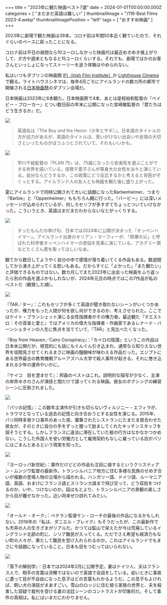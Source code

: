 +++
title = "2023年に観た映画ベスト7選"
date = 2024-01-01T00:00:00.000Z
categories = [ "まだまだ英語は難しい" ]
thumbnailImage = "/118-Best Films 2023-4.webp"
thumbnailImagePosition = "left"
tags = [ "おすすめ映画" ]
+++

2023年に劇場で観た映画は39本。コロナ前は年間50本近く観ていたので、それぐらいのペースに戻ったことになる。

<!--more-->

コロナ前は平日の昼間なら10ユーロしなかった映画代は最近めきめき値上がりして、夕方や週末ともなると15ユーロくらいする。それでも、劇場でほかのお客さんといっしょになってストーリーを追う体験はやめられない。

私はいつもダブリンの映画館 [IFI（Irish Film Institute）](https://ifi.ie/)か [Lighthouse Ciinema](https://www.lighthousecinema.ie/) で観る。ライトハウスシネマは、毎年4月ごろにアイルランドの数カ所の都市で開催される[日本映画祭](https://www.facebook.com/JapaneseFilmFestivalIreland/)のダブリン会場だ。

日本映画は2023年に6本観た。日本映画祭で4本、あとは是枝裕和監督の『ベイビー・ブローカー』とつい数日前の年末に公開になった宮崎駿監督の『君たちはどう生きるか』だ。

![](</118-Best Films 2023-2.webp>)

> 英語名は『The Boy and the Heron（少年とサギ）』。日本語のタイトルの方が迫力があるが、英語のタイトルは、思いがけない出会いや友情の大切さといったものがほうふつとされていて、それもいいかも。

![](</118-Best Films 2023-1.webp>)

> 早川千絵監督の『PLAN 75』は、75歳になったら安楽死を選ぶことができる世界を描いている。倍賞千恵子さんが等身大の女性を淡々と演じている。自分ならどうするか、この政策にどう反応するかと考えると背筋がぞくっとする。アイルランド人の友人とも映画を観た後に盛り上がった。

夏にアイルランドで同時公開されて大いに話題になったBarbenheimer、つまり『Barbie』と『Oppenheimer』ももちろん観に行った。『バービー』には深いメッセージが込められているが、何しろセリフが多すぎてちょっとついていけなかった。こういうとき、英語はまだまだわからないなとがっくりする。

![](</118-Best Films 2023-8.webp>)

> すったもんだの挙げ句、日本では2024年に公開が決まった『オッペンハイマー』。アイルランド出身のキリアン・マーフィーが、「原爆の父」と呼ばれた科学者オッペンハイマーの苦悩を見事に演じている。アカデミー賞などたくさん賞を取ってほしいなあ。

観てから数日してようやく自分の中で感情が落ち着いてくる作品もある。数週間してから湧き上がってくる思いもある。だからすぐに「よかった」「また観たい」と評価できるものではない。数カ月してまた2023年に出会った映画をふり返ったら別の作品を選ぶかもしれないが、2024年元旦の時点ではこの7作品が私のベストだ（観賞した順）。

![](</118-Best Films 2023-3.webp>)

『TAR／ター』：これもセリフが多くて英語が聞き取れないシーンがいくつかあったが、権力をもった人間が何を欲し何ができるのか、考えさせられた。ここではケイト・ブランシェット演じる女性指揮者がその権力者。最近観た『マエストロ：その音楽と愛と』ではアメリカの偉大な指揮者・作曲家であるレナード・バーンシュタインの人生に焦点を当てていて、『TAR』と見比べたくなった。

『Boy from Heaven／Cairo Conspiracy』：『カイロの陰謀』というこの作品は日本未公開だが、視覚的にも話にもぐんぐん引き込まれ、通常なら知りえない世界を垣間見させてくれるまさに映画の醍醐味が味わえる作品だった。エジプトにある世界最古の教育機関アル＝アズハル大学で殺人事件が起きる。それに巻き込まれる少年の運命やいかに。

『ケイコ　目を澄ませて』：邦画のベストはこれ。説明的な描写が少なく、主演の岸井ゆきのさんが演技と間だけで語ってくれる映画。彼女のボクシングの練習シーンに圧倒されました。

![](</118-Best Films 2023-7.webp>)

『パリの記憶』：この数年主演作が引きも切らないヴィルジニー・エフィラが、トラウマとなっている過去の記憶と向き合おうとする女性を演じる。2015年、パリ同時多発テロ事件のあった夜、襲撃されたレストランにたまたま居合わせた彼女が、そのときに自分の手をずっと握って励ましてくれたキッチンスタッフを探そうとする。しかしフランスに違法に滞在していた彼の行方はなかなかつかめない。こうした外国人を安い労働力として雇用契約もなしに雇っている店がパリにはごまんとあるという現実を知った。

![](</118-Best Films 2023-6.webp>)

『ヨーロッパ新世紀』：寡作だけどどの作品も注目に値するというクリスティアン・ムンジウ監督の最新作。トランシルバニア地方に住む多様な民族のせめぎ合いが複数の登場人物の立場から描かれる。ハンガリー語、ドイツ語、ルーマニア語、英語、おまけにフランス語とスリランカ語まで飛び交って、どう収拾をつけるのか、いや、つけないのか。話はもとより、トランシルバニアの景観の美しさから目が離せなかった。近い将来ぜひ訪れてみたい。

![](</118-Best Films 2023-5.webp>)

『オールド・オーク』：ベテラン監督ケン・ローチの最後の作品になるかもしれない。2016年の『私は、ダニエル・ブレイク』もそうだったが、この最新作でも市井の人の生きざまがリアルだ。かつては鉱山で栄えたが今は荒廃しているイングランド北部の町に、シリア難民が入ってくる。ただでさえ希望も経済力もない町の人々が、果たして難民を受け入れられるのか。これはアイルランドでもまさに今話題になっていること。日本も目をつむってはいられない。

![](</118-Best Films 2023-4.webp>)

『落下の解剖学』：日本では2024年2月に公開予定。妻はドイツ人、夫はフランス人で、相手の言葉は流暢ではないので英語で会話をしている。幼いときに事故に遭って目が不自由になった息子はどの言葉もわかるようだ。この息子もよければ、飼い犬の演技がまあすごい。雪山のロッジに住む彼ら家族の世界と、夫を殺害した容疑で裁判を受ける妻の法廷シーンのコントラストが印象的だ。そして事件の真相は。私にはいまだにわかりません。
